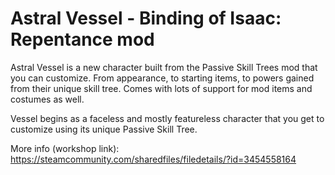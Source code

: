 # Astral Vessel - Binding of Isaac: Repentance mod

Astral Vessel is a new character built from the Passive Skill Trees mod that you can customize. From appearance, to starting items, to powers gained from their unique skill tree.
Comes with lots of support for mod items and costumes as well.

Vessel begins as a faceless and mostly featureless character that you get to customize using its unique Passive Skill Tree.

More info (workshop link): https://steamcommunity.com/sharedfiles/filedetails/?id=3454558164
